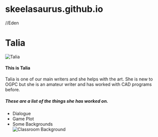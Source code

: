 # skeelasaurus.github.io

//Eden
<!DOCTYPE html>
<html>
  <head>
    <h1>Talia</h1>
  </head>
  <body>
    <img src="Talia.PNG" alt="Talia">
    <h4> This is Talia </h4>
    <p> Talia is one of our main writers and she helps with the art. She is new to OGPC but she is an amateur writer and has worked with CAD programs before. </p>
    <h5> These are a list of the things she has worked on. </h5>
    <ul>
      <li> Dialogue </li>
      <li> Game Plot </li>
      <li> Some Backgrounds </li>
      <img src="CLASSROOM.jpg" alt="Classroom Background">
    </ul>
    <link rel="stylesheet" href="style.css">
  </body>
</html>
